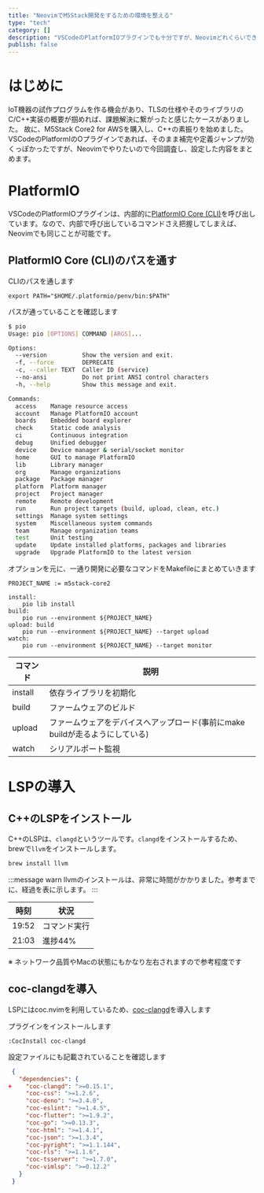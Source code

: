 ```yaml
---
title: "NeovimでM5Stack開発をするための環境を整える"
type: "tech"
category: []
description: "VSCodeのPlatformIOプラグインでも十分ですが、Neovimどれくらいできるか試してみました"
publish: false
---
```


# はじめに
IoT機器の試作プログラムを作る機会があり、TLSの仕様やそのライブラリのC/C++実装の概要が掴めれば、課題解決に繋がったと感じたケースがありました。
故に、M5Stack Core2 for AWSを購入し、C++の素振りを始めました。VSCodeのPlatformIのOプラグインであれば、そのまま補完や定義ジャンプが効くっぽかったですが、Neovimでやりたいので今回調査し、設定した内容をまとめます。

# PlatformIO
VSCodeのPlatformIOプラグインは、内部的に[PlatformIO Core (CLI)](https://docs.platformio.org/en/latest/core/index.html)を呼び出しています。なので、内部で呼び出しているコマンドさえ把握してしまえば、Neovimでも同じことが可能です。

## PlatformIO Core (CLI)のパスを通す

CLIのパスを通します
```bash: .zshrc
export PATH="$HOME/.platformio/penv/bin:$PATH"
```

パスが通っていることを確認します
```bash
$ pio
Usage: pio [OPTIONS] COMMAND [ARGS]...

Options:
  --version          Show the version and exit.
  -f, --force        DEPRECATE
  -c, --caller TEXT  Caller ID (service)
  --no-ansi          Do not print ANSI control characters
  -h, --help         Show this message and exit.

Commands:
  access    Manage resource access
  account   Manage PlatformIO account
  boards    Embedded board explorer
  check     Static code analysis
  ci        Continuous integration
  debug     Unified debugger
  device    Device manager & serial/socket monitor
  home      GUI to manage PlatformIO
  lib       Library manager
  org       Manage organizations
  package   Package manager
  platform  Platform manager
  project   Project manager
  remote    Remote development
  run       Run project targets (build, upload, clean, etc.)
  settings  Manage system settings
  system    Miscellaneous system commands
  team      Manage organization teams
  test      Unit testing
  update    Update installed platforms, packages and libraries
  upgrade   Upgrade PlatformIO to the latest version
```

オプションを元に、一通り開発に必要なコマンドをMakefileにまとめていきます

```bash: Makefile
PROJECT_NAME := m5stack-core2

install:
	pio lib install
build:
	pio run --environment ${PROJECT_NAME}
upload: build
	pio run --environment ${PROJECT_NAME} --target upload
watch:
	pio run --environment ${PROJECT_NAME} --target monitor
```

|コマンド|説明|
|---|---|
|install|依存ライブラリを初期化|
|build|ファームウェアのビルド|
|upload|ファームウェアをデバイスへアップロード(事前にmake buildが走るようにしている)|
|watch|シリアルポート監視|


# LSPの導入
## C++のLSPをインストール
C++のLSPは、`clangd`というツールです。`clangd`をインストールするため、brewで`llvm`をインストールします。

```bash
brew install llvm
```

:::message warn
llvmのインストールは、非常に時間がかかりました。参考までに、経過を表に示します。
:::

|時刻|状況|
|---|---|
|19:52|コマンド実行|
|21:03|進捗44%|
※ ネットワーク品質やMacの状態にもかなり左右されますので参考程度です


## coc-clangdを導入
LSPにはcoc.nvimを利用しているため、[coc-clangd](https://github.com/clangd/coc-clangd)を導入します

プラグインをインストールします
```vim:Neovim上で実行
:CocInstall coc-clangd
```

設定ファイルにも記載されていることを確認します
```diff:~/.config/coc/extensions/package.json
 {
   "dependencies": {
+    "coc-clangd": ">=0.15.1",
     "coc-css": ">=1.2.6",
     "coc-deno": ">=3.4.0",
     "coc-eslint": ">=1.4.5",
     "coc-flutter": ">=1.9.2",
     "coc-go": ">=0.13.3",
     "coc-html": ">=1.4.1",
     "coc-json": ">=1.3.4",
     "coc-pyright": ">=1.1.144",
     "coc-rls": ">=1.1.6",
     "coc-tsserver": ">=1.7.0",
     "coc-vimlsp": ">=0.12.2"
   }
 }
```


